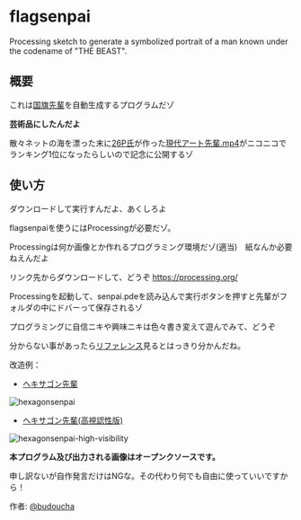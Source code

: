 # flagsenpai
Processing sketch to generate a symbolized portrait of a man known under the codename of "THE BEAST".

## 概要
これは[国旗先輩](https://t.co/GaSTGmm7hT)を自動生成するプログラムだゾ

**芸術品にしたんだよ**

散々ネットの海を漂った末に[26P氏](http://www.nicovideo.jp/user/37622481)が作った[現代アート先輩.mp4](http://www.nicovideo.jp/watch/sm28861211)がニコニコでランキング1位になったらしいので記念に公開するゾ

## 使い方
ダウンロードして実行すんだよ、あくしろよ

flagsenpaiを使うにはProcessingが必要だゾ。

Processingは何か画像とか作れるプログラミング環境だゾ(適当)　紙なんか必要ねえんだよ

リンク先からダウンロードして、どうぞ <https://processing.org/>

Processingを起動して、senpai.pdeを読み込んで実行ボタンを押すと先輩がフォルダの中にドバーって保存されるゾ

プログラミングに自信ニキや興味ニキは色々書き変えて遊んでみて、どうぞ

分からない事があったら[リファレンス](https://processing.org/reference/)見るとはっきり分かんだね。

改造例：
- [ヘキサゴン先輩](https://twitter.com/budoucha/status/731177901521936384)

![hexagonsenpai](https://pbs.twimg.com/media/CiWovXbUkAEKBF7.jpg)

- [ヘキサゴン先輩(高視認性版)](https://twitter.com/budoucha/status/731693197466853376)

![hexagonsenpai-high-visibility](https://pbs.twimg.com/media/Cid_FczUYAIrBIJ.jpg)

**本プログラム及び出力される画像はオープンクソースです。**

申し訳ないが自作発言だけはNGな。その代わり何でも自由に使っていいですから！

作者: [@budoucha](https://twitter.com/budoucha)


